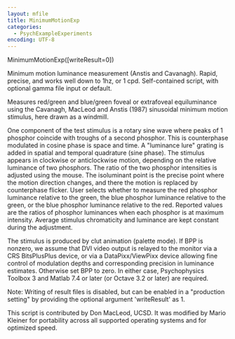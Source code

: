 ```yaml
---
layout: mfile
title: MinimumMotionExp
categories:
  - PsychExampleExperiments
encoding: UTF-8
---
```


MinimumMotionExp([writeResult=0])

Minimum motion luminance measurement (Anstis and Cavanagh). Rapid,
precise, and works well down to 1hz, or 1  cpd. Self-contained script,
with optional gamma file input or default.

Measures red/green and blue/green foveal or extrafoveal equiluminance
using the Cavanagh, MacLeod and Anstis (1987) sinusoidal minimum motion
stimulus, here drawn as a windmill.

One component of the test stimulus is a rotary sine wave where peaks of 1
phosphor coincide with troughs of a second phosphor. This is counterphase
modulated in cosine phase is space and time. A "luminance lure" grating
is added in spatial and temporal quadrature (sine phase). The stimulus
appears in clockwise or anticlockwise motion, depending on the relative
luminance of two phosphors. The ratio of the two phosphor intensities is
adjusted using the mouse. The isoluminant point is the precise point
where the motion direction changes, and there the motion is replaced by
counterphase flicker. User selects whether to measure the red phosphor
luminance relative to the green, the blue phosphor luminance relative to
the green, or the blue phosphor luminance relative to the red. Reported
values are the ratios of phosphor luminances when each phosphor is at
maximum intensity. Average stimulus chromaticity and luminance are kept
constant during the adjustment.

The stimulus is produced by clut animation (palette mode). If BPP is
nonzero, we assume that DVI video output is relayed to the monitor via a
CRS BitsPlusPlus device, or via a DataPixx/ViewPixx device allowing fine
control of modulation depths and corresponding precision in luminance
estimates. Otherwise set BPP to zero. In either case, Psychophysics
Toolbox 3 and Matlab 7.4 or later (or Octave 3.2 or later) are required.

Note: Writing of result files is disabled, but can be enabled in a
"production setting" by providing the optional argument 'writeResult' as
1\.

This script is contributed by Don MacLeod, UCSD. It was modified by Mario
Kleiner for portability across all supported operating systems and for
optimized speed.
